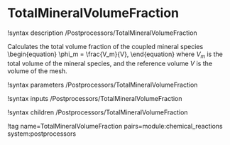 # TotalMineralVolumeFraction

!syntax description /Postprocessors/TotalMineralVolumeFraction

Calculates the total volume fraction of the coupled mineral species
\begin{equation}
\phi_m = \frac{V_m}{V},
\end{equation}
where $V_m$ is the total volume of the mineral species, and
the reference volume $V$ is the volume of the mesh.

!syntax parameters /Postprocessors/TotalMineralVolumeFraction

!syntax inputs /Postprocessors/TotalMineralVolumeFraction

!syntax children /Postprocessors/TotalMineralVolumeFraction

!tag name=TotalMineralVolumeFraction pairs=module:chemical_reactions system:postprocessors
